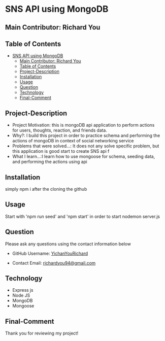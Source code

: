 # SNS API using MongoDB

## Main Contributor: Richard You

## Table of Contents

- [SNS API using MongoDB](#sns-api-using-mongodb)
  - [Main Contributor: Richard You](#main-contributor-richard-you)
  - [Table of Contents](#table-of-contents)
  - [Project-Description](#project-description)
  - [Installation](#installation)
  - [Usage](#usage)
  - [Question](#question)
  - [Technology](#technology)
  - [Final-Comment](#final-comment)

## Project-Description

- Project Motivation: this is mongoDB api application to perform actions for users, thoughts, reaction, and friends data.
- Why?: I build this project in order to practice schema and performing the actions of mongoDB in context of social networking service
- Problems that were solved...: It does not any solve specific problem, but this application is good start to create SNS api f
- What I learn...:I learn how to use mongoose for schema, seeding data, and performing the actions using api

## Installation

simply npm i after the cloning the github

## Usage

Start with 'npm run seed' and 'npm start' in order to start nodemon server.js

## Question

Please ask any questions using the contact information below

- GitHub Username: [YichanYouRichard](http://github.com/YichanYouRichard)

- Contact Email: richardyou94@gmail.com

## Technology

- Express js
- Node JS
- MongoDB
- Mongoose

## Final-Comment

Thank you for reviewing my project!
